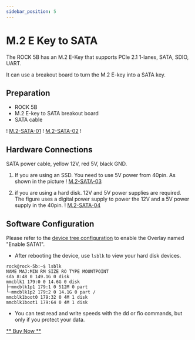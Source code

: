 ```yaml
---
sidebar_position: 5
---
```


# M.2 E Key to SATA

The ROCK 5B has an M.2 E-Key that supports PCIe 2.1 1-lanes, SATA, SDIO, UART.

It can use a breakout board to turn the M.2 E-key into a SATA key.

## Preparation

- ROCK 5B
- M.2 E-key to SATA breakout board
- SATA cable

! [M.2-SATA-01](/zh/img/rock5b/m2-sata-01.webp)
! [M.2-SATA-02](/zh/img/rock5b/m2-sata-02.webp) !

## Hardware Connections

SATA power cable, yellow 12V, red 5V, black GND.

1. If you are using an SSD. You need to use 5V power from 40pin. As shown in the picture
   ! [M.2-SATA-03](/zh/img/rock5b/m2-sata-03.webp)

2. if you are using a hard disk. 12V and 5V power supplies are required. The figure uses a digital power supply to power the 12V and a 5V power supply in the 40pin.
   ! [M.2-SATA-04](/zh/img/rock5b/m2-sata-04.webp)

## Software Configuration

Please refer to the [device tree configuration](../os-config/rsetup#overlays) to enable the Overlay named "Enable SATA1".

- After rebooting the device, use `lsblk` to view your hard disk devices.

```
rock@rock-5b:~$ lsblk
NAME MAJ:MIN RM SIZE RO TYPE MOUNTPOINT
sda 8:48 0 149.1G 0 disk
mmcblk1 179:0 0 14.6G 0 disk
├─mmcblk1p1 179:1 0 512M 0 part
└─mmcblk1p2 179:2 0 14.1G 0 part /
mmcblk1boot0 179:32 0 4M 1 disk
mmcblk1boot1 179:64 0 4M 1 disk
```

- You can test read and write speeds with the dd or fio commands, but only if you protect your data.

[** Buy Now **](https://radxa.com/products/accessories/m2-ekey-to-sata-board/#buy)
